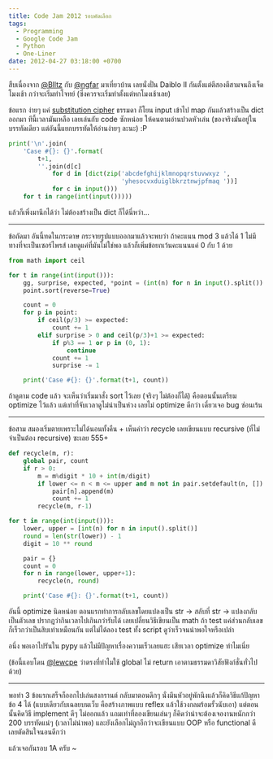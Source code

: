 ```yaml
---
title: Code Jam 2012 รอบคัดเลือก
tags:
  - Programming
  - Google Code Jam
  - Python
  - One-Liner
date: 2012-04-27 03:18:00 +0700
---
```


สืบเนื่องจาก [@Blltz][] กับ [@ngfar][] มาเที่ยวบ้าน เลยนั่งปั่น Daiblo II กันตั้งแต่ตีสองตีสามจนถึงเจ็ดโมงเช้า กว่าจะเริ่มทำโจทย์ (ซึ่งควรจะเริ่มทำตั้งแต่หกโมงเช้าเลย)

ข้อแรก ง่ายๆ แค่ [substitution cipher][] ธรรมดา ก็โยน input เข้าไป map กันแล้วสร้างเป็น dict ออกมา ทีนี้เวลามันเหลือ เลยเล่นกับ code ซักหน่อย ให้คนตามอ่านปวดหัวเล่น (ของจริงมันอยู่ในบรรทัดเดียว แต่อันนี้แยกบรรทัดให้อ่านง่ายๆ ละนะ) :P

``` python
print('\n'.join(
    'Case #{}: {}'.format(
        t+1,
        ''.join(d[c]
            for d in [dict(zip('abcdefghijklmnopqrstuvwxyz ',
                               'yhesocvxduiglbkrztnwjpfmaq '))]
            for c in input()))
    for t in range(int(input()))))
```

แล้วก็เพิ่งมานึกได้ว่า ไม่ต้องสร้างเป็น dict ก็ได้นี่หว่า...

---

ข้อถัดมา อันนี้ทดในกระดาษ กระจายรูปแบบออกมาแล้วจะพบว่า ถ้าคะแนน mod 3 แล้วได้ 1 ไม่มีทางที่จะเป็นเซอร์ไพรส์ เลยดูแค่ที่มันไม่ใช่พอ แล้วก็เพิ่มข้อยกเว้นคะแนนแค่ 0 กับ 1 ด้วย

``` python
from math import ceil

for t in range(int(input())):
    gg, surprise, expected, *point = (int(n) for n in input().split())
    point.sort(reverse=True)

    count = 0
    for p in point:
        if ceil(p/3) >= expected:
            count += 1
        elif surprise > 0 and ceil(p/3)+1 >= expected:
            if p%3 == 1 or p in (0, 1):
                continue
            count += 1
            surprise -= 1

    print('Case #{}: {}'.format(t+1, count))
```

ถ้าดูตาม code แล้ว จะเห็นว่าเริ่มมาสั่ง sort ไว้เลย (จริงๆ ไม่ต้องก็ได้) คือตอนนั้นเตรียม optimize ไว้แล้ว แต่เท่าที่จับเวลาดูไม่น่าเป็นห่วง เลยไม่ optimize ดีกว่า เดี๋ยวเจอ bug ซ่อนเร้น

---

ข้อสาม สมองเริ่มตายเพราะไม่ได้นอนทั้งคืน + เห็นคำว่า *re*cycle เลยเขียนแบบ recursive (ที่ไม่จำเป็นต้อง recursive) ซะเลย 555+

``` python
def recycle(m, r):
    global pair, count
    if r > 0:
        m = m%digit * 10 + int(m/digit)
        if lower <= n < m <= upper and m not in pair.setdefault(n, []):
            pair[n].append(m)
            count += 1
        recycle(m, r-1)

for t in range(int(input())):
    lower, upper = [int(n) for n in input().split()]
    round = len(str(lower)) - 1
    digit = 10 ** round

    pair = {}
    count = 0
    for n in range(lower, upper+1):
        recycle(n, round)

    print('Case #{}: {}'.format(t+1, count))
```

อันนี้ optimize นิดหน่อย ตอนแรกทำการกลับเลขโดยแปลงเป็น str -> สลับที่ str -> แปลงกลับเป็นตัวเลข ปรากฎว่ากินเวลาไปเกินกว่ารับได้ เลยเปลี่ยนวิธีเขียนเป็น math ถ้า test แค่ส่วนกลับเลขก็เร็วกว่าเป็นสิบเท่าเหมือนกัน แต่ไม่ได้ลอง test ทั้ง script ดูว่าเร็วจนน่าพอใจหรือเปล่า

อนึ่ง พอเอาไปรันใน pypy แล้วไม่มีปัญหาเรื่องความเร็วเลยแฮะ เสียเวลา optimize ทำไมเนี่ย

(ข้อนี้แอบโดน [@lewcpe][] ว่าตรงที่ทำไมใช้ global ไม่ return เอาตามธรรมดาวิสัยฟังก์ชั่นทั่วไปด้วย)

---

พอทำ 3 ข้อแรกเสร็จก็ออกไปเล่นสงกรานต์ กลับมาตอนดึกๆ นั่งมึนหัวอยู่พักนึงแล้วก็คิดวิธีแก้ปัญหาข้อ 4 ได้ (แบบเดียวกับเฉลยบนเว็บ คือสร้างภาพแบบ reflex แล้วใช้วงกลมร้อมรั้วนับเอา) แต่ตอนนั้นคิดวิธี implement ดีๆ ไม่ออกแล้ว แถมเท่าที่ลองเขียนเล่นๆ ก็คิดว่าน่าจะต้องเจองานหนักกว่า 200 บรรทัดแน่ๆ (เวลาไม่น่าพอ) และยังเลือกไม่ถูกอีกว่าจะเขียนแบบ OOP หรือ functional ดี เลยตัดสินใจนอนดีกว่า

แล้วเจอกันรอบ 1A ครับ ~


[@Blltz]: //twitter.com/Blltz
[@ngfar]: //twitter.com/ngfar
[@lewcpe]: //twitter.com/lewcpe

[substitution cipher]: //en.wikipedia.org/wiki/Substitution_cipher
